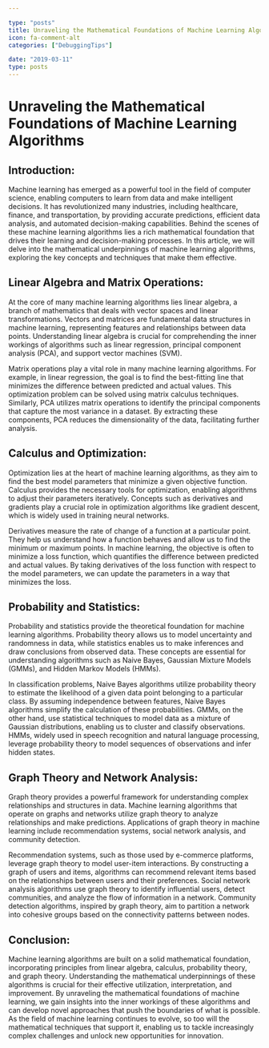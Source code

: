 ```yaml
---

type: "posts"
title: Unraveling the Mathematical Foundations of Machine Learning Algorithms
icon: fa-comment-alt
categories: ["DebuggingTips"]

date: "2019-03-11"
type: posts
---
```





# Unraveling the Mathematical Foundations of Machine Learning Algorithms

## Introduction:
Machine learning has emerged as a powerful tool in the field of computer science, enabling computers to learn from data and make intelligent decisions. It has revolutionized many industries, including healthcare, finance, and transportation, by providing accurate predictions, efficient data analysis, and automated decision-making capabilities. Behind the scenes of these machine learning algorithms lies a rich mathematical foundation that drives their learning and decision-making processes. In this article, we will delve into the mathematical underpinnings of machine learning algorithms, exploring the key concepts and techniques that make them effective.

## Linear Algebra and Matrix Operations:
At the core of many machine learning algorithms lies linear algebra, a branch of mathematics that deals with vector spaces and linear transformations. Vectors and matrices are fundamental data structures in machine learning, representing features and relationships between data points. Understanding linear algebra is crucial for comprehending the inner workings of algorithms such as linear regression, principal component analysis (PCA), and support vector machines (SVM).

Matrix operations play a vital role in many machine learning algorithms. For example, in linear regression, the goal is to find the best-fitting line that minimizes the difference between predicted and actual values. This optimization problem can be solved using matrix calculus techniques. Similarly, PCA utilizes matrix operations to identify the principal components that capture the most variance in a dataset. By extracting these components, PCA reduces the dimensionality of the data, facilitating further analysis.

## Calculus and Optimization:
Optimization lies at the heart of machine learning algorithms, as they aim to find the best model parameters that minimize a given objective function. Calculus provides the necessary tools for optimization, enabling algorithms to adjust their parameters iteratively. Concepts such as derivatives and gradients play a crucial role in optimization algorithms like gradient descent, which is widely used in training neural networks.

Derivatives measure the rate of change of a function at a particular point. They help us understand how a function behaves and allow us to find the minimum or maximum points. In machine learning, the objective is often to minimize a loss function, which quantifies the difference between predicted and actual values. By taking derivatives of the loss function with respect to the model parameters, we can update the parameters in a way that minimizes the loss.

## Probability and Statistics:
Probability and statistics provide the theoretical foundation for machine learning algorithms. Probability theory allows us to model uncertainty and randomness in data, while statistics enables us to make inferences and draw conclusions from observed data. These concepts are essential for understanding algorithms such as Naive Bayes, Gaussian Mixture Models (GMMs), and Hidden Markov Models (HMMs).

In classification problems, Naive Bayes algorithms utilize probability theory to estimate the likelihood of a given data point belonging to a particular class. By assuming independence between features, Naive Bayes algorithms simplify the calculation of these probabilities. GMMs, on the other hand, use statistical techniques to model data as a mixture of Gaussian distributions, enabling us to cluster and classify observations. HMMs, widely used in speech recognition and natural language processing, leverage probability theory to model sequences of observations and infer hidden states.

## Graph Theory and Network Analysis:
Graph theory provides a powerful framework for understanding complex relationships and structures in data. Machine learning algorithms that operate on graphs and networks utilize graph theory to analyze relationships and make predictions. Applications of graph theory in machine learning include recommendation systems, social network analysis, and community detection.

Recommendation systems, such as those used by e-commerce platforms, leverage graph theory to model user-item interactions. By constructing a graph of users and items, algorithms can recommend relevant items based on the relationships between users and their preferences. Social network analysis algorithms use graph theory to identify influential users, detect communities, and analyze the flow of information in a network. Community detection algorithms, inspired by graph theory, aim to partition a network into cohesive groups based on the connectivity patterns between nodes.

## Conclusion:
Machine learning algorithms are built on a solid mathematical foundation, incorporating principles from linear algebra, calculus, probability theory, and graph theory. Understanding the mathematical underpinnings of these algorithms is crucial for their effective utilization, interpretation, and improvement. By unraveling the mathematical foundations of machine learning, we gain insights into the inner workings of these algorithms and can develop novel approaches that push the boundaries of what is possible. As the field of machine learning continues to evolve, so too will the mathematical techniques that support it, enabling us to tackle increasingly complex challenges and unlock new opportunities for innovation.